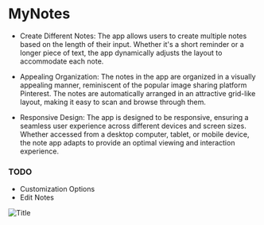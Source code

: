 # MyNotes
- Create Different Notes: The app allows users to create multiple notes based on the length of their input. Whether it's a short reminder or a longer piece of text, the app dynamically adjusts the layout to accommodate each note.

- Appealing Organization: The notes in the app are organized in a visually appealing manner, reminiscent of the popular image sharing platform Pinterest. The notes are automatically arranged in an attractive grid-like layout, making it easy to scan and browse through them.

- Responsive Design: The app is designed to be responsive, ensuring a seamless user experience across different devices and screen sizes. Whether accessed from a desktop computer, tablet, or mobile device, the note app adapts to provide an optimal viewing and interaction experience.

### TODO
- Customization Options
- Edit Notes

![Title](https://github.com/Acosta01-dev/MyNotes/assets/79601880/d35ffd01-478d-4a54-96ff-7d83e15f62c4)
